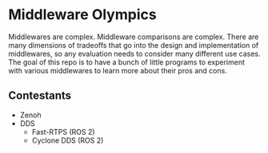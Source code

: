 # Middleware Olympics

Middlewares are complex. Middleware comparisons are complex. There are
many dimensions of tradeoffs that go into the design and implementation
of middlewares, so any evaluation needs to consider many different
use cases. The goal of this repo is to have a bunch of little programs
to experiment with various middlewares to learn more about their pros and
cons.

## Contestants

 * Zenoh
 * DDS
   * Fast-RTPS (ROS 2)
   * Cyclone DDS (ROS 2)
